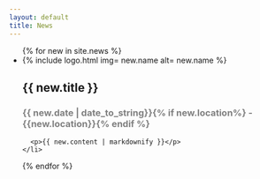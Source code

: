 ```yaml
---
layout: default
title: News
---
```


<ul class="news">
  {% for new in site.news %}
    <li>
      <div class="NewsImage">
       {% include logo.html img= new.name alt= new.name %}
      </div>
      <h2>{{ new.title }}</h2>
      <h3 style="color: #808080;">{{ new.date | date_to_string}}{% if new.location%} - {{new.location}}{% endif %}</h3>
      
      <p>{{ new.content | markdownify }}</p>
    </li>
  {% endfor %}
</ul>